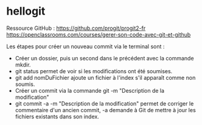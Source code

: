 # hellogit

Ressource GitHub : https://github.com/progit/progit2-fr
https://openclassrooms.com/courses/gerer-son-code-avec-git-et-github

Les étapes pour créer un nouveau commit via le terminal sont :

- Créer un dossier, puis un second dans le précédent avec la commande mkdir.
- git status permet de voir si les modifications ont été soumises.
- git add nomDuFichier ajoute un fichier à l'index s'il apparaît comme non soumis.
- Créer un commit via la commande git -m "Description de la modification"
- git commit -a -m "Description de la modification" permet de corriger le commentaire d'un ancien commit, -a demande à Git de mettre à jour les fichiers existants dans son index.
